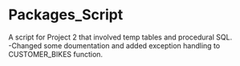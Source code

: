 # Packages_Script
A script for Project 2 that involved temp tables and procedural SQL.</br> 
-Changed some doumentation and added exception handling to CUSTOMER_BIKES function.
